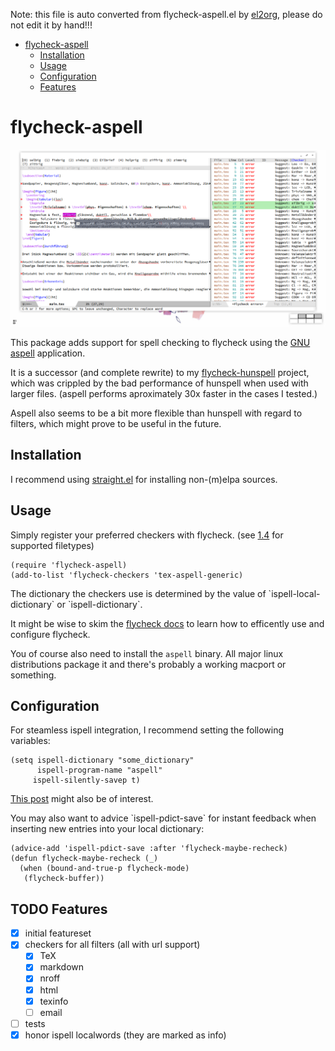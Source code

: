 Note: this file is auto converted from flycheck-aspell.el by [el2org](https://github.com/tumashu/el2org), please do not edit it by hand!!!

- [flycheck-aspell](#orga17184f)
  - [Installation](#org8d20563)
  - [Usage](#org05aafe0)
  - [Configuration](#orgbbdf0f4)
  - [Features](#org3ce7cd3)


<a id="orga17184f"></a>

# flycheck-aspell

![flycheck-aspell in action](screenshot.png)

This package adds support for spell checking to flycheck using the [GNU aspell](http://aspell.net) application.

It is a successor (and complete rewrite) to my [flycheck-hunspell](https://github.com/leotaku/flycheck-hunspell) project, which was crippled by the bad performance of hunspell when used with larger files. (aspell performs aproximately 30x faster in the cases I tested.)

Aspell also seems to be a bit more flexible than hunspell with regard to filters, which might prove to be useful in the future.


<a id="org8d20563"></a>

## Installation

I recommend using [straight.el](https://github.com/raxod502/straight.el) for installing non-(m)elpa sources.


<a id="org05aafe0"></a>

## Usage

Simply register your preferred checkers with flycheck. (see [1.4](#org3ce7cd3) for supported filetypes)

```elisp
(require 'flycheck-aspell)
(add-to-list 'flycheck-checkers 'tex-aspell-generic)
```

The dictionary the checkers use is determined by the value of \`ispell-local-dictionary\` or \`ispell-dictionary\`.

It might be wise to skim the [flycheck docs](https://www.flycheck.org/en/latest/) to learn how to efficently use and configure flycheck.

You of course also need to install the `aspell` binary. All major linux distributions package it and there's probably a working macport or something.


<a id="orgbbdf0f4"></a>

## Configuration

For steamless ispell integration, I recommend setting the following variables:

```elisp
(setq ispell-dictionary "some_dictionary"
      ispell-program-name "aspell"
     ispell-silently-savep t)
```

[This post](https://blog.binchen.org/posts/what-s-the-best-spell-check-set-up-in-emacs.html) might also be of interest.

You may also want to advice \`ispell-pdict-save\` for instant feedback when inserting new entries into your local dictionary:

```elisp
(advice-add 'ispell-pdict-save :after 'flycheck-maybe-recheck)
(defun flycheck-maybe-recheck (_)
  (when (bound-and-true-p flycheck-mode)
   (flycheck-buffer))
```


<a id="org3ce7cd3"></a>

## TODO Features

-   [X] initial featureset
-   [X] checkers for all filters (all with url support)
    -   [X] TeX
    -   [X] markdown
    -   [X] nroff
    -   [X] html
    -   [X] texinfo
    -   [ ] email
-   [ ] tests
-   [X] honor ispell localwords (they are marked as info)
